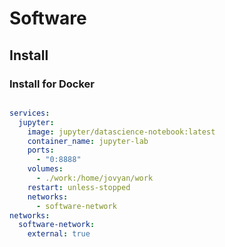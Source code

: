 # Software

## Install

### Install for Docker

```shell

```

```yml
services:
  jupyter:
    image: jupyter/datascience-notebook:latest
    container_name: jupyter-lab
    ports:
      - "0:8888"
    volumes:
      - ./work:/home/jovyan/work
    restart: unless-stopped
    networks:
      - software-network
networks:
  software-network:
    external: true
```
